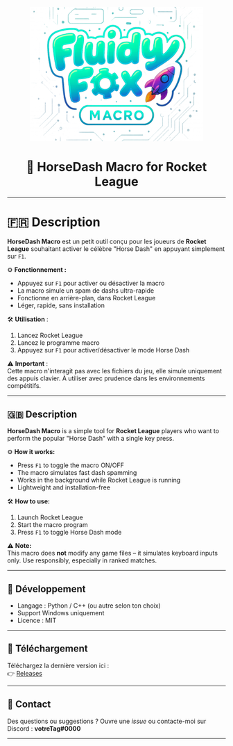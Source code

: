 <p align="center">
  <img src="logo.png" alt="HorseDash Macro Logo" width="400"/>
</p>

<h1 align="center">🚀 HorseDash Macro for Rocket League</h1>

---

# 🇫🇷 Description

**HorseDash Macro** est un petit outil conçu pour les joueurs de **Rocket League** souhaitant activer le célèbre "Horse Dash" en appuyant simplement sur `F1`.

⚙️ **Fonctionnement :**  
- Appuyez sur `F1` pour activer ou désactiver la macro  
- La macro simule un spam de dashs ultra-rapide  
- Fonctionne en arrière-plan, dans Rocket League  
- Léger, rapide, sans installation

🛠️ **Utilisation** :
1. Lancez Rocket League
2. Lancez le programme macro
3. Appuyez sur `F1` pour activer/désactiver le mode Horse Dash

⚠️ **Important** :  
Cette macro n'interagit pas avec les fichiers du jeu, elle simule uniquement des appuis clavier. À utiliser avec prudence dans les environnements compétitifs.

---

## 🇬🇧 Description

**HorseDash Macro** is a simple tool for **Rocket League** players who want to perform the popular "Horse Dash" with a single key press.

⚙️ **How it works:**
- Press `F1` to toggle the macro ON/OFF  
- The macro simulates fast dash spamming  
- Works in the background while Rocket League is running  
- Lightweight and installation-free

🛠️ **How to use:**
1. Launch Rocket League  
2. Start the macro program  
3. Press `F1` to toggle Horse Dash mode

⚠️ **Note:**  
This macro does **not** modify any game files – it simulates keyboard inputs only. Use responsibly, especially in ranked matches.

---

## 🧪 Développement

- Langage : Python / C++ (ou autre selon ton choix)
- Support Windows uniquement
- Licence : MIT

---

## 📁 Téléchargement

Téléchargez la dernière version ici :  
👉 [Releases](https://github.com/votre-utilisateur/HorseDash/releases)

---

## 💬 Contact

Des questions ou suggestions ? Ouvre une *issue* ou contacte-moi sur Discord : **votreTag#0000**

---

